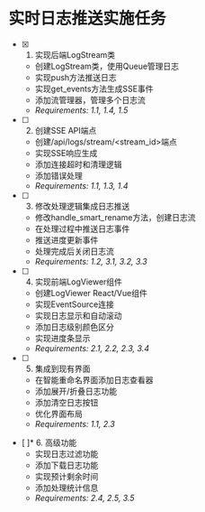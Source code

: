# 实时日志推送实施任务

- [x] 1. 实现后端LogStream类


  - 创建LogStream类，使用Queue管理日志
  - 实现push方法推送日志
  - 实现get_events方法生成SSE事件
  - 添加流管理器，管理多个日志流
  - _Requirements: 1.1, 1.4, 1.5_



- [ ] 2. 创建SSE API端点
  - 创建/api/logs/stream/<stream_id>端点
  - 实现SSE响应生成
  - 添加连接超时和清理逻辑
  - 添加错误处理
  - _Requirements: 1.1, 1.3, 1.4_

- [ ] 3. 修改处理逻辑集成日志推送
  - 修改handle_smart_rename方法，创建日志流
  - 在处理过程中推送日志事件
  - 推送进度更新事件
  - 处理完成后关闭日志流
  - _Requirements: 1.2, 3.1, 3.2, 3.3_

- [ ] 4. 实现前端LogViewer组件
  - 创建LogViewer React/Vue组件
  - 实现EventSource连接
  - 实现日志显示和自动滚动
  - 添加日志级别颜色区分
  - 实现进度条显示
  - _Requirements: 2.1, 2.2, 2.3, 3.4_

- [ ] 5. 集成到现有界面
  - 在智能重命名界面添加日志查看器
  - 添加展开/折叠日志功能
  - 添加清空日志按钮
  - 优化界面布局
  - _Requirements: 1.1, 2.3_

- [ ]* 6. 高级功能
  - 实现日志过滤功能
  - 添加下载日志功能
  - 实现预计剩余时间
  - 添加处理统计信息
  - _Requirements: 2.4, 2.5, 3.5_

